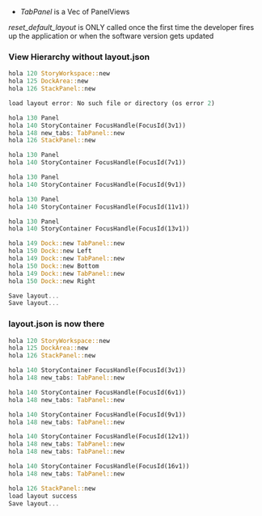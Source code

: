 
- *TabPanel* is a Vec of PanelViews

*reset_default_layout* is ONLY called once the first time the developer
fires up the application or when the software version gets updated

### View Hierarchy without layout.json

```rust
hola 120 StoryWorkspace::new
hola 125 DockArea::new
hola 126 StackPanel::new

load layout error: No such file or directory (os error 2)

hola 130 Panel
hola 140 StoryContainer FocusHandle(FocusId(3v1))
hola 148 new_tabs: TabPanel::new
hola 126 StackPanel::new

hola 130 Panel
hola 140 StoryContainer FocusHandle(FocusId(7v1))

hola 130 Panel
hola 140 StoryContainer FocusHandle(FocusId(9v1))

hola 130 Panel
hola 140 StoryContainer FocusHandle(FocusId(11v1))

hola 130 Panel
hola 140 StoryContainer FocusHandle(FocusId(13v1))

hola 149 Dock::new TabPanel::new
hola 150 Dock::new Left
hola 149 Dock::new TabPanel::new
hola 150 Dock::new Bottom
hola 149 Dock::new TabPanel::new
hola 150 Dock::new Right

Save layout...
Save layout...
```

### layout.json is now there

```rust
hola 120 StoryWorkspace::new
hola 125 DockArea::new
hola 126 StackPanel::new

hola 140 StoryContainer FocusHandle(FocusId(3v1))
hola 148 new_tabs: TabPanel::new

hola 140 StoryContainer FocusHandle(FocusId(6v1))
hola 148 new_tabs: TabPanel::new

hola 140 StoryContainer FocusHandle(FocusId(9v1))
hola 148 new_tabs: TabPanel::new

hola 140 StoryContainer FocusHandle(FocusId(12v1))
hola 148 new_tabs: TabPanel::new
hola 148 new_tabs: TabPanel::new

hola 140 StoryContainer FocusHandle(FocusId(16v1))
hola 148 new_tabs: TabPanel::new

hola 126 StackPanel::new
load layout success
Save layout...
```
